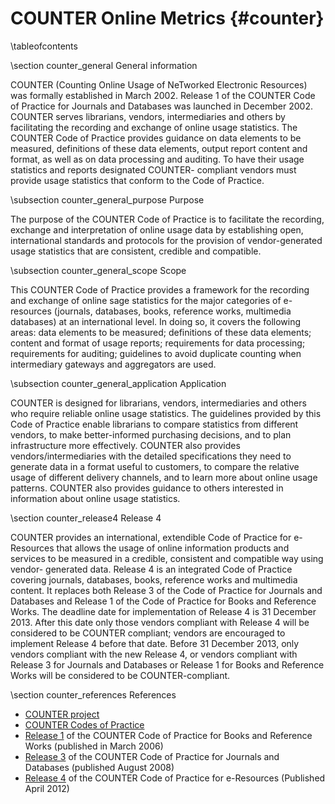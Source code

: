 COUNTER Online Metrics    {#counter}
======================

\tableofcontents

\section counter_general General information

COUNTER (Counting Online Usage of NeTworked Electronic Resources) was formally established in March 2002. Release 1 of the COUNTER Code of Practice for Journals and Databases was launched in December 2002. COUNTER serves librarians, vendors, intermediaries and others by facilitating the recording and exchange of online usage statistics. The COUNTER Code of Practice provides guidance on data elements to be measured, definitions of these data elements, output report content and format, as well as on data processing and auditing. To have their usage statistics and reports designated COUNTER- compliant vendors must provide usage statistics that conform to the Code of Practice.

\subsection counter_general_purpose Purpose

The purpose of the COUNTER Code of Practice is to facilitate the recording, exchange and interpretation of online usage data by establishing open, international standards and protocols for the provision of vendor-generated usage statistics that are consistent, credible and compatible.

\subsection counter_general_scope Scope

This COUNTER Code of Practice provides a framework for the recording and exchange of online sage statistics for the major categories of e-resources (journals, databases, books, reference works, multimedia databases) at an international level. In doing so, it covers the following areas: data elements to be measured; definitions of these data elements; content and format of usage reports; requirements for data processing; requirements for auditing; guidelines to avoid duplicate counting when intermediary gateways and aggregators are used.

\subsection counter_general_application Application

COUNTER is designed for librarians, vendors, intermediaries and others who require reliable online usage statistics. The guidelines provided by this Code of Practice enable librarians to compare statistics from different vendors, to make better-informed purchasing decisions, and to plan infrastructure more effectively. COUNTER also provides vendors/intermediaries with the detailed specifications they need to generate data in a format useful to customers, to compare the relative usage of different delivery channels, and to learn more about online usage patterns. COUNTER also provides guidance to others interested in information about online usage statistics.

\section counter_release4 Release 4

COUNTER provides an international, extendible Code of Practice for e-Resources that allows the usage of online information products and services to be measured in a credible, consistent and compatible way using vendor- generated data. Release 4 is an integrated Code of Practice covering journals, databases, books, reference works and multimedia content. It replaces both Release 3 of the Code of Practice for Journals and Databases and Release 1 of the Code of Practice for Books and Reference Works. The deadline date for implementation of Release 4 is 31 December 2013. After this date only those vendors compliant with Release 4 will be considered to be COUNTER compliant; vendors are encouraged to implement Release 4 before that date. Before 31 December 2013, only vendors compliant with the new Release 4, or vendors compliant with Release 3 for Journals and Databases or Release 1 for Books and Reference Works will be considered to be COUNTER-compliant.

\section counter_references References

* [COUNTER project](http://www.projectcounter.org)
* [COUNTER Codes of Practice](http://www.projectcounter.org/code_practice.html)
* [Release 1](http://www.projectcounter.org/cop/books/cop_books_ref.pdf) of the COUNTER Code of Practice for Books and Reference Works (published in March 2006)
* [Release 3](http://www.projectcounter.org/r3/Release3D9.pdf) of the COUNTER Code of Practice for Journals and Databases (published August 2008)
* [Release 4](http://www.projectcounter.org/r4/COPR4.pdf) of the COUNTER Code of Practice for e-Resources (Published April 2012)
